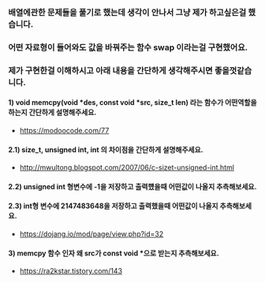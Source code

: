 ### 배열에관한 문제들을 풀기로 했는데 생각이 안나서 그냥 제가 하고싶은걸 했습니다.
### 어떤 자료형이 들어와도 값을 바꿔주는 함수 swap 이라는걸 구현했어요.
### 제가 구현한걸 이해하시고 아래 내용을 간단하게 생각해주시면 좋을껏같습니다.  


#### 1) void	memcpy(void *des, const void *src, size_t len) 라는 함수가 어떤역할을 하는지 간단하게 설명해주세요. 
- https://modoocode.com/77
#### 2.1) size_t, unsigned int, int 의 차이점을 간단하게 설명해주세요.
- http://mwultong.blogspot.com/2007/06/c-sizet-unsigned-int.html
#### 2.2) unsigned int 형변수에 -1을 저장하고 출력헀을때 어떤값이 나올지 추측해보세요.
#### 2.3) int형 변수에 2147483648을 저장하고 출력했을때 어떤값이 나올지 추측해보세요.
- https://dojang.io/mod/page/view.php?id=32
#### 3) memcpy 함수 인자 왜 src가 const void *으로 받는지 추측해보세요.
- https://ra2kstar.tistory.com/143